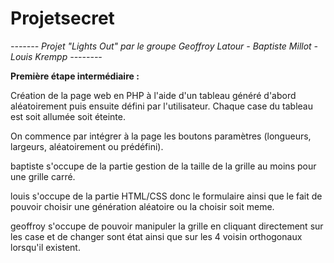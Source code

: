 # Projetsecret

<i> -------  Projet "Lights Out" par le groupe Geoffroy Latour - Baptiste Millot - Louis Krempp --------</i>
 
 <b>Première étape intermédiaire :</b>
 
 Création de la page web en PHP à l'aide d'un tableau généré d'abord aléatoirement puis ensuite défini par l'utilisateur.
 Chaque case du tableau est soit allumée soit éteinte.
 
 On commence par intégrer à la page les boutons paramètres (longueurs, largeurs, aléatoirement ou prédéfini).
 
 baptiste s'occupe de la partie gestion de la taille de la grille au moins pour une grille carré. <br/>
 
louis s'occupe de la partie HTML/CSS donc le formulaire ainsi que le fait de pouvoir choisir une génération aléatoire ou la choisir soit meme.<br/>

geoffroy s'occupe de pouvoir manipuler la grille en cliquant directement sur les case et de changer sont état ainsi que sur les 4 voisin orthogonaux lorsqu'il existent.
